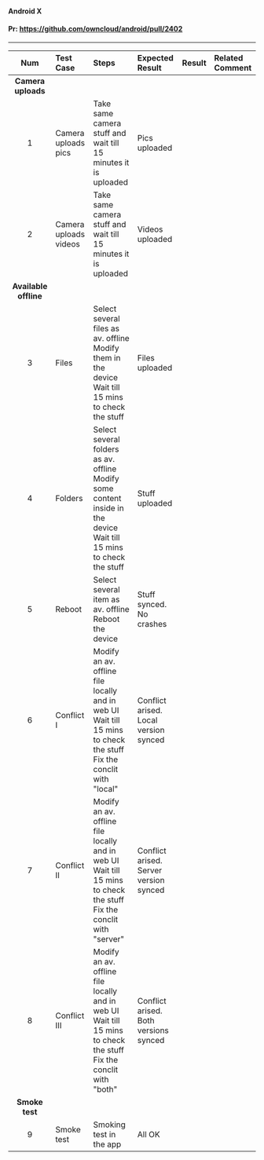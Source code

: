 #### Android X  

#### Pr: https://github.com/owncloud/android/pull/2402



---

 
| Num | Test Case | Steps | Expected Result | Result | Related Comment |
:------: | :------------- | :------------- | :-------------- | :-----: | :------
|**Camera uploads**||||||
| 1 | Camera uploads pics | Take same camera stuff and wait till 15 minutes it is uploaded | Pics uploaded | |
| 2 | Camera uploads videos | Take same camera stuff and wait till 15 minutes it is uploaded | Videos uploaded | |
|**Available offline**||||||
| 3 | Files | Select several files as av. offline<br>Modify them in the device<br>Wait till 15 mins to check the stuff| Files uploaded |  |  |
| 4 | Folders | Select several folders as av. offline<br>Modify some content inside in the device<br>Wait till 15 mins to check the stuff| Stuff uploaded |  |  |
| 5 | Reboot | Select several item as av. offline<br>Reboot the device| Stuff synced.  No crashes |  |  |
| 6 | Conflict I | Modify an av. offline file locally and in web UI<br>Wait till 15 mins to check the stuff<br>Fix the conclit with "local" | Conflict arised. Local version synced |  |  |
| 7 | Conflict II | Modify an av. offline file locally and in web UI<br>Wait till 15 mins to check the stuff<br>Fix the conclit with "server" | Conflict arised. Server version synced |  |  |
| 8 | Conflict III | Modify an av. offline file locally and in web UI<br>Wait till 15 mins to check the stuff<br>Fix the conclit with "both" | Conflict arised. Both versions synced | |  |
|**Smoke test**||||||
| 9 | Smoke test | Smoking test in the app | All OK | |  |
